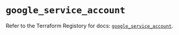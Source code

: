 # `google_service_account`

Refer to the Terraform Registory for docs: [`google_service_account`](https://registry.terraform.io/providers/hashicorp/google-beta/5.29.0/docs/resources/google_service_account).
